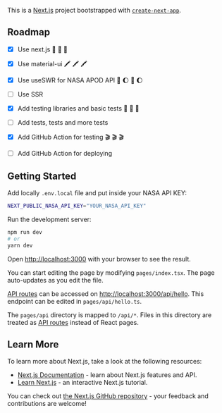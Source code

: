 This is a [Next.js](https://nextjs.org/) project bootstrapped with [`create-next-app`](https://github.com/vercel/next.js/tree/canary/packages/create-next-app).


<!-- ROADMAP -->
## Roadmap

- [x] Use next.js :rocket: :rocket: :rocket:
- [x] Use material-ui :crayon: :crayon: :crayon:
- [x] Use useSWR for NASA APOD API 	:satellite: :moon: :satellite: :moon:
- [ ] Use SSR
- [x] Add testing libraries and basic tests :test_tube: :test_tube: :test_tube:
- [ ] Add tests, tests and more tests
- [x] Add GitHub Action for testing :clapper: :clapper: :clapper:
- [ ] Add GitHub Action for deploying



## Getting Started

Add locally `.env.local` file and put inside your NASA API KEY: 
```bash
NEXT_PUBLIC_NASA_API_KEY="YOUR_NASA_API_KEY"
```


Run the development server:


```bash
npm run dev
# or
yarn dev
```

Open [http://localhost:3000](http://localhost:3000) with your browser to see the result.

You can start editing the page by modifying `pages/index.tsx`. The page auto-updates as you edit the file.

[API routes](https://nextjs.org/docs/api-routes/introduction) can be accessed on [http://localhost:3000/api/hello](http://localhost:3000/api/hello). This endpoint can be edited in `pages/api/hello.ts`.

The `pages/api` directory is mapped to `/api/*`. Files in this directory are treated as [API routes](https://nextjs.org/docs/api-routes/introduction) instead of React pages.

## Learn More

To learn more about Next.js, take a look at the following resources:

- [Next.js Documentation](https://nextjs.org/docs) - learn about Next.js features and API.
- [Learn Next.js](https://nextjs.org/learn) - an interactive Next.js tutorial.

You can check out [the Next.js GitHub repository](https://github.com/vercel/next.js/) - your feedback and contributions are welcome!




